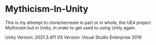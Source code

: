 # Mythicism-In-Unity
This is my attempt to clone/recreate in part or in whole, the UE4 project Mythicism but in Unity, in order to get used to using Unity again. 

Unity Version: 2021.3.4f1
VS Version: Visual Studio Enterprise 2019
